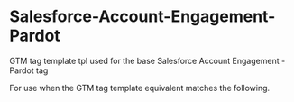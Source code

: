 # Salesforce-Account-Engagement-Pardot
GTM tag template tpl used for the base Salesforce Account Engagement - Pardot tag

For use when the GTM tag template equivalent matches the following. 

<script type="text/javascript">
piAId = {{Pardot Account Id}} ;
piCId = {{Pardot Campaign Id}} ;
piHostname = 'pi.pardot.com';
if(!window['pi']) { window['pi'] = {}; } pi = window['pi']; if(!pi['tracker']) { pi['tracker'] = {}; } pi.tracker.pi_form = true;
(function() {
	function async_load(){
		var s = document.createElement('script'); s.type = 'text/javascript';
		s.src = ('https:' == document.location.protocol ? 'https://pi' : 'http://cdn') + '.pardot.com/pd.js';
		var c = document.getElementsByTagName('script')[0]; c.parentNode.insertBefore(s, c);
	}
	if(window.attachEvent) { window.attachEvent('onload', async_load); }
	else { window.addEventListener('load', async_load, false); }
})();
</script>
